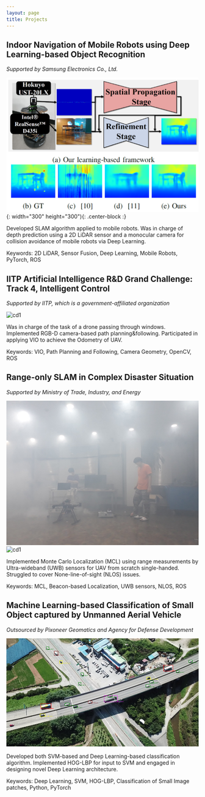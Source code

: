 ```yaml
---
layout: page
title: Projects
---
```


## Indoor Navigation of Mobile Robots using Deep Learning-based Object Recognition

*Supported by Samsung Electronics Co., Ltd.*

![title](./_materials/for_projects/19_icra20_overview.PNG){: width="300" height="300"){: .center-block :}


Developed SLAM algorithm applied to mobile robots. Was in charge of depth prediction using a 2D LiDAR sensor and a monocular camera for collision avoidance of mobile robots via Deep Learning.

Keywords: 2D LiDAR, Sensor Fusion, Deep Learning, Mobile Robots, PyTorch, ROS

## IITP Artificial Intelligence R&D Grand Challenge: Track 4, Intelligent Control

*Supported by IITP, which is a government-affiliated organization*

![cd1](./_materials/for_projects/18_complex_disaster.gif)

Was in charge of the task of a drone passing through windows. Implemented RGB-D camera-based path planning&following. Participated in applying VIO to achieve the Odometry of UAV.

Keywords: VIO, Path Planning and Following, Camera Geometry, OpenCV, ROS

## Range-only SLAM in Complex Disaster Situation

*Supported by Ministry of Trade, Industry, and Energy*

![cd9](./_materials/for_projects/18_complex_disaster_drone.png)
![cd1](./_materials/for_projects/18_complex_disaster.gif)


Implemented Monte Carlo Localization (MCL) using range measurements by Ultra-wideband (UWB) sensors for UAV from scratch single-handed. Struggled to cover None-line-of-sight (NLOS) issues.

Keywords: MCL, Beacon-based Localization, UWB sensors, NLOS, ROS

## Machine Learning-based Classification of Small Object captured by Unmanned Aerial Vehicle

*Outsourced by Pixoneer Geomatics and Agency for Defense Development*

![svm](./_materials/for_projects/18_svm_classification.png)

Developed both SVM-based and Deep Learning-based classification algorithm. Implemented HOG-LBP for input to SVM and engaged in designing novel Deep Learning architecture.

Keywords: Deep Learning, SVM, HOG-LBP, Classification of Small Image patches, Python, PyTorch
